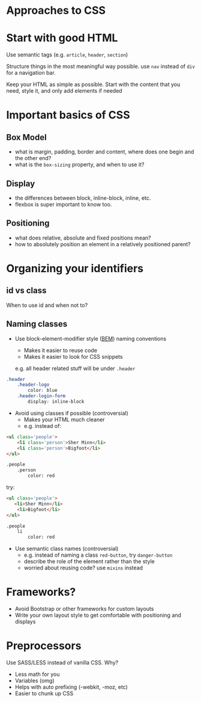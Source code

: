 # Approaches to CSS

# Start with good HTML
Use semantic tags (e.g. `article`, `header`, `section`) 

Structure things in the most meaningful way possible. use `nav` instead of `div` for a navigation bar. 

Keep your HTML as simple as possible. Start with the content that you need, style it, and only add elements if needed

# Important basics of CSS
## Box Model
* what is margin, padding, border and content, where does one begin and the other end?
* what is the `box-sizing` property, and when to use it?

## Display
* the differences between block, inline-block, inline, etc. 
* flexbox is super important to know too.

## Positioning
* what does relative, absolute and fixed positions mean?
* how to absolutely position an element in a relatively positioned parent?

# Organizing your identifiers
## id vs class
When to use id and when not to?

## Naming classes
* Use block-element-modifier style ([BEM](http://getbem.com/introduction/)) naming conventions 
    * Makes it easier to reuse code
    * Makes it easier to look for CSS snippets 

    e.g. all header related stuff will be under `.header` 

```css
.header 
    .header-logo
        color: blue
    .header-login-form
        display: inline-block
```

* Avoid using classes if possible (controversial)
    * Makes your HTML much cleaner
    * e.g. instead of:

```html
<ul class='people'>
    <li class='person'>Sher Minn</li>
    <li class='person'>Bigfoot</li>
</ul>

.people
    .person
        color: red
```

try:

```html
<ul class='people'>
   <li>Sher Minn</li>
    <li>Bigfoot</li>
</ul>

.people
    li
        color: red
```

* Use semantic class names (controversial)
    * e.g. instead of naming a class `red-button`, try `danger-button`
    * describe the role of the element rather than the style
    * worried about reusing code? use `mixins` instead


# Frameworks?
* Avoid Bootstrap or other frameworks for custom layouts
* Write your own layout style to get comfortable with positioning and displays

# Preprocessors
Use SASS/LESS instead of vanilla CSS. Why?
* Less math for you 
* Variables (omg)
* Helps with auto prefixing (-webkit, -moz, etc)
* Easier to chunk up CSS
